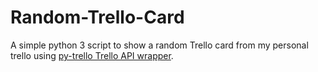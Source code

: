# Random-Trello-Card

A simple python 3 script to show a random Trello card from my personal trello using [py-trello Trello API wrapper](https://github.com/sarumont/py-trello).
